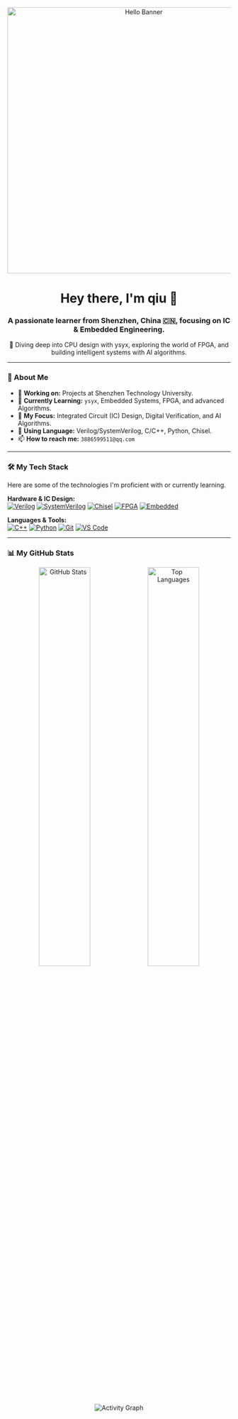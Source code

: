 <div align="center">
  <img src="https://raw.githubusercontent.com/Ymaple17/Ymaple17/main/GIF/hello.gif" width="600" alt="Hello Banner">
</div>

<div align="center">
  
  <h1>Hey there, I'm qiu 👋</h1>
  
  <h3>A passionate learner from Shenzhen, China 🇨🇳, focusing on IC & Embedded Engineering.</h3>
  
  <p>🚀 Diving deep into CPU design with ysyx, exploring the world of FPGA, and building intelligent systems with AI algorithms. </p>
  
</div>

---

### 📖 About Me

- 🔭 **Working on:** Projects at Shenzhen Technology University.
- 🌱 **Currently Learning:** `ysyx`, Embedded Systems, FPGA, and advanced Algorithms.
- 🤔 **My Focus:** Integrated Circuit (IC) Design, Digital Verification, and AI Algorithms.
- 💬 **Using Language:** Verilog/SystemVerilog, C/C++, Python, Chisel.
- 📫 **How to reach me:** `3886599511@qq.com`

---

### 🛠️ My Tech Stack

Here are some of the technologies I'm proficient with or currently learning.

<p align="left">
  <strong>Hardware & IC Design:</strong><br>
  <a href="#"><img alt="Verilog" src="https://img.shields.io/badge/Verilog-1E407C?style=for-the-badge&logo=verilog&logoColor=white"></a>
  <a href="#"><img alt="SystemVerilog" src="https://img.shields.io/badge/SystemVerilog-1E8449?style=for-the-badge&logo=ieee&logoColor=white"></a>
  <a href="#"><img alt="Chisel" src="https://img.shields.io/badge/Chisel-DC322F?style=for-the-badge&logo=scala&logoColor=white"></a>
  <a href="#"><img alt="FPGA" src="https://img.shields.io/badge/FPGA-D9534F?style=for-the-badge&logo=xilinx&logoColor=white"></a>
  <a href="#"><img alt="Embedded" src="https://img.shields.io/badge/Embedded C-A8B9CC?style=for-the-badge&logo=c&logoColor=black"></a>
</p>
<p align="left">
  <strong>Languages & Tools:</strong><br>
  <a href="#"><img alt="C++" src="https://img.shields.io/badge/C++-00599C?style=for-the-badge&logo=cplusplus&logoColor=white"></a>
  <a href="#"><img alt="Python" src="https://img.shields.io/badge/Python-3776AB?style=for-the-badge&logo=python&logoColor=white"></a>
  <a href="#"><img alt="Git" src="https://img.shields.io/badge/Git-F05032?style=for-the-badge&logo=git&logoColor=white"></a>
  <a href="#"><img alt="VS Code" src="https://img.shields.io/badge/VS Code-007ACC?style=for-the-badge&logo=visualstudiocode&logoColor=white"></a>
</p>

---

### 📊 My GitHub Stats

<p align="center">
  <img width="48%" src="https://github-readme-stats.vercel.app/api?username=Ymaple17&show_icons=true&theme=tokyonight&hide_border=true&include_all_commits=true&count_private=true" alt="GitHub Stats" />
  <img width="48%" src="https://github-readme-stats.vercel.app/api/top-langs/?username=Ymaple17&layout=compact&langs_count=8&theme=tokyonight&hide_border=true" alt="Top Languages" />
</p>
<p align="center">
  <img src="https://github-readme-activity-graph.vercel.app/graph?username=Ymaple17&theme=github-compact&hide_border=true" alt="Activity Graph" />
</p>

